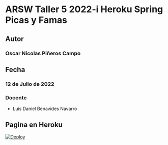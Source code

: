 # ARSW Taller 5 2022-i Heroku Spring Picas y Famas

## Autor
### Oscar Nicolas Piñeros Campo

## Fecha

### 12 de Julio de 2022


### Docente

- Luis Daniel Benavides Navarro 

## Pagina en Heroku
[![Deploy](https://www.herokucdn.com/deploy/button.svg)](https://mysterious-scrubland-43290.herokuapp.com/bb2.html)